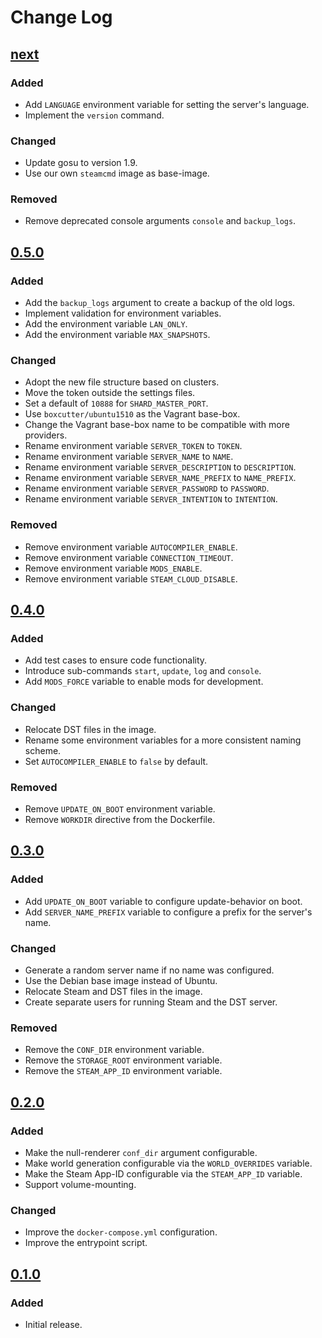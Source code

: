 # Change Log

## [next]

### Added
- Add `LANGUAGE` environment variable for setting the server's language.
- Implement the `version` command.

### Changed
- Update gosu to version 1.9.
- Use our own `steamcmd` image as base-image.

### Removed
- Remove deprecated console arguments `console` and `backup_logs`.

## [0.5.0]

### Added
- Add the `backup_logs` argument to create a backup of the old logs.
- Implement validation for environment variables.
- Add the environment variable `LAN_ONLY`.
- Add the environment variable `MAX_SNAPSHOTS`.

### Changed
- Adopt the new file structure based on clusters.
- Move the token outside the settings files.
- Set a default of `10888` for `SHARD_MASTER_PORT`.
- Use `boxcutter/ubuntu1510` as the Vagrant base-box.
- Change the Vagrant base-box name to be compatible with more providers.
- Rename environment variable `SERVER_TOKEN` to `TOKEN`.
- Rename environment variable `SERVER_NAME` to `NAME`.
- Rename environment variable `SERVER_DESCRIPTION` to `DESCRIPTION`.
- Rename environment variable `SERVER_NAME_PREFIX` to `NAME_PREFIX`.
- Rename environment variable `SERVER_PASSWORD` to `PASSWORD`.
- Rename environment variable `SERVER_INTENTION` to `INTENTION`.

### Removed
- Remove environment variable `AUTOCOMPILER_ENABLE`.
- Remove environment variable `CONNECTION_TIMEOUT`.
- Remove environment variable `MODS_ENABLE`.
- Remove environment variable `STEAM_CLOUD_DISABLE`.

## [0.4.0]

### Added
- Add test cases to ensure code functionality.
- Introduce sub-commands `start`, `update`, `log` and `console`.
- Add `MODS_FORCE` variable to enable mods for development.

### Changed
- Relocate DST files in the image.
- Rename some environment variables for a more consistent naming scheme.
- Set `AUTOCOMPILER_ENABLE` to `false` by default.

### Removed
- Remove `UPDATE_ON_BOOT` environment variable.
- Remove `WORKDIR` directive from the Dockerfile.

## [0.3.0]

### Added
- Add `UPDATE_ON_BOOT` variable to configure update-behavior on boot.
- Add `SERVER_NAME_PREFIX` variable to configure a prefix for the server's name.

### Changed
- Generate a random server name if no name was configured.
- Use the Debian base image instead of Ubuntu.
- Relocate Steam and DST files in the image.
- Create separate users for running Steam and the DST server.

### Removed
- Remove the `CONF_DIR` environment variable.
- Remove the `STORAGE_ROOT` environment variable.
- Remove the `STEAM_APP_ID` environment variable.

## [0.2.0]

### Added
- Make the null-renderer `conf_dir` argument configurable.
- Make world generation configurable via the `WORLD_OVERRIDES` variable.
- Make the Steam App-ID configurable via the `STEAM_APP_ID` variable.
- Support volume-mounting.

### Changed
- Improve the `docker-compose.yml` configuration.
- Improve the entrypoint script.

## [0.1.0]

### Added
- Initial release.

[next]: https://github.com/dst-academy/server/compare/v0.5.0...HEAD
[0.5.0]: https://github.com/dst-academy/server/compare/v0.4.0...v0.5.0
[0.4.0]: https://github.com/dst-academy/server/compare/v0.3.0...v0.4.0
[0.3.0]: https://github.com/dst-academy/server/compare/v0.2.0...v0.3.0
[0.2.0]: https://github.com/dst-academy/server/compare/v0.1.0...v0.2.0
[0.1.0]: https://github.com/dst-academy/server/compare/da19beb5479033b82dd6dc1200bb0cf6724904c3...v0.1.0
